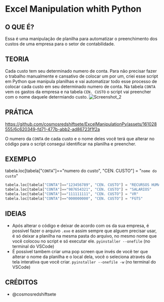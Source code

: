 # Excel Manipulation whith Python

## O QUE É?
Essa é uma manipulação de planilha para automatizar o preenchimento dos custos de uma empresa para o setor de contabilidade.

## TEORIA
Cada custo tem seu determinado numero de conta.
Para não precisar fazer o trabalho manualmente e cansativo de colocar um por um, criei esse script em Python que manipula planilhas e vai automatizar todo esse processo de colocar cada custo em seu determinado numero de conta.
Na tabela `CONTA` vem os gastos da empresa e na tabela `CEN. CUSTO` o script vai preencher com o nome daquele determiando custo.
![Screenshot_2](https://github.com/cosmosredshiftsete/ExcelManipulationPy/assets/161028555/fc358cfa-8fe2-4639-ab44-95f10b9f6c2a)

## PRÁTICA 

https://github.com/cosmosredshiftsete/ExcelManipulationPy/assets/161028555/6c620349-fd71-477b-abb2-ad86723f1f2a

O numero da `CONTA` de cada custo e o nome deles você terá que alterar no código para o script consegui identificar na planilha e preencher.

## EXEMPLO


tabela.loc[tabela["`CONTA`"]=="numero do custo", "CEN. CUSTO"] = "`nome do custo`"
```python
tabela.loc[tabela["CONTA"]=="123456789", "CEN. CUSTO"] = "RECURSOS HUMANOS"
tabela.loc[tabela["CONTA"]=="987654321", "CEN. CUSTO"] = "SALARIOS"
tabela.loc[tabela["CONTA"]=="111111111", "CEN. CUSTO"] = "VR"
tabela.loc[tabela["CONTA"]=="000000000", "CEN. CUSTO"] = "FGTS"
```
## IDEIAS
- Após alterar o código e deixar de acordo com os da sua empresa, é possivel fazer o arquivo `.exe` e assim sempre que alguem precisar usar, é só deixar a planilha na mesma pasta do arquivo, no mesmo nome que você colocou no script e só executar ele.
```pyinstaller --onefile``` (no terminal do VSCode)
- É possivel tambem criar uma pop screen que invés de você ter que alterar o nome da planilha e o local dela, você o seleciona através da tela interativa que você criar.
```pyinstaller --onefile -w``` (no terminal do VSCode)

## CRÉDITOS
- @cosmosredshiftsete
